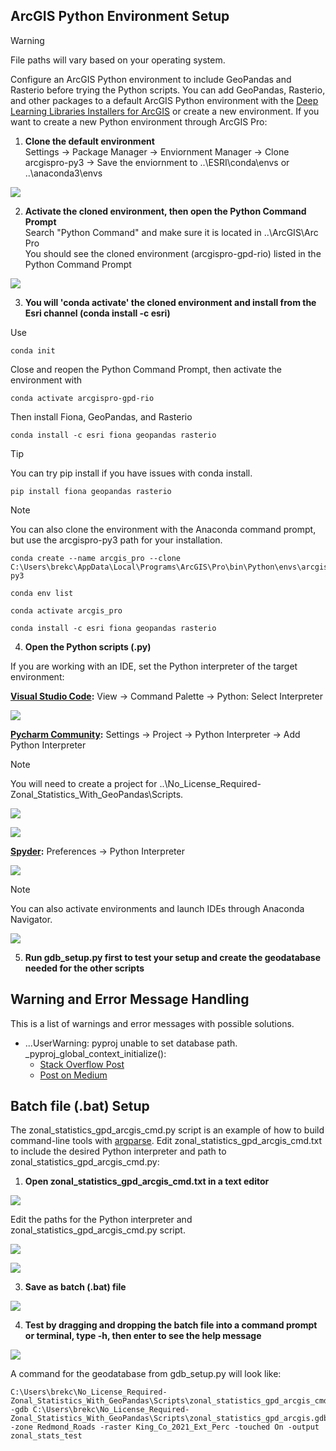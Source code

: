 ## ArcGIS Python Environment Setup

> [!WARNING]
> File paths will vary based on your operating system.

Configure an ArcGIS Python environment to include GeoPandas and Rasterio before trying the Python scripts. You can add GeoPandas, Rasterio, and other packages to a default ArcGIS Python environment with the [Deep Learning Libraries Installers for ArcGIS](https://github.com/Esri/deep-learning-frameworks) or create a new environment. If you want to create a new Python environment through ArcGIS Pro:

1. **Clone the default environment**\
Settings &rarr; Package Manager &rarr; Enviornment Manager &rarr; Clone arcgispro-py3 &rarr; Save the enviornment to ..\ESRI\conda\envs or ..\anaconda3\envs

![](/Scripts/ArcGIS_Env_Setup/Clone_Env.png)

2. **Activate the cloned environment, then open the Python Command Prompt**\
Search "Python Command" and make sure it is located in ..\ArcGIS\Arc Pro\
You should see the cloned environment (arcgispro-gpd-rio) listed in the Python Command Prompt

![](/Scripts/ArcGIS_Env_Setup/Add_Packages.png)


3. **You will 'conda activate' the cloned environment and install from the Esri channel (conda install -c esri)**

Use

```
conda init
```

Close and reopen the Python Command Prompt, then activate the environment with

```
conda activate arcgispro-gpd-rio
```

Then install Fiona, GeoPandas, and Rasterio

```
conda install -c esri fiona geopandas rasterio
```

> [!Tip]
> You can try pip install if you have issues with conda install.

```
pip install fiona geopandas rasterio
```

> [!Note]
> You can also clone the environment with the Anaconda command prompt, but use the arcgispro-py3 path for your installation.   

```
conda create --name arcgis_pro --clone C:\Users\brekc\AppData\Local\Programs\ArcGIS\Pro\bin\Python\envs\arcgispro-py3
```

```
conda env list
```

```
conda activate arcgis_pro
```

```
conda install -c esri fiona geopandas rasterio
```

4. **Open the Python scripts (.py)**

If you are working with an IDE, set the Python interpreter of the target environment:

**[Visual Studio Code](https://code.visualstudio.com/docs/python/python-tutorial):** View &rarr; Command Palette &rarr; Python: Select Interpreter

![](/Scripts/ArcGIS_Env_Setup/VS_Code_Python_Interp.png)

**[Pycharm Community](https://www.jetbrains.com/help/pycharm/configuring-python-interpreter.html#):** Settings &rarr; Project &rarr; Python Interpreter &rarr; Add Python Interpreter
> [!NOTE]
> You will need to create a project for ..\No_License_Required-Zonal_Statistics_With_GeoPandas\Scripts.

![](/Scripts/ArcGIS_Env_Setup/PyCharm_Python_Interp.png)

![](/Scripts/ArcGIS_Env_Setup/PyCharm_Python_Interp_2.png)

**[Spyder](https://docs.spyder-ide.org/current/faq.html):** Preferences &rarr; Python Interpreter

![](/Scripts/ArcGIS_Env_Setup/Spyder_Python_Interp.png)

> [!NOTE]
> You can also activate environments and launch IDEs through Anaconda Navigator.

![](/Scripts/ArcGIS_Env_Setup/Conda_Nav_IDEs.png)

5. **Run gdb_setup.py first to test your setup and create the geodatabase needed for the other scripts**

## Warning and Error Message Handling
This is a list of warnings and error messages with possible solutions.
- ...UserWarning: pyproj unable to set database path. _pyproj_global_context_initialize():
   - [Stack Overflow Post](https://stackoverflow.com/questions/69630630/on-fresh-conda-installation-of-pyproj-pyproj-unable-to-set-database-path-pypr)
   - [Post on Medium](https://mafarrag.medium.com/geospatial-python-packages-common-errors-150986b9cbfd)  

## Batch file (.bat) Setup

The zonal_statistics_gpd_arcgis_cmd.py script is an example of how to build command-line tools with [argparse](https://docs.python.org/3/library/argparse.html). Edit zonal_statistics_gpd_arcgis_cmd.txt to include the desired Python interpreter and path to zonal_statistics_gpd_arcgis_cmd.py:

1. **Open zonal_statistics_gpd_arcgis_cmd.txt in a text editor**

![](/Scripts/ArcGIS_Env_Setup/Txt_to_Bat_1.png)

Edit the paths for the Python interpreter and zonal_statistics_gpd_arcgis_cmd.py script.

![](/Scripts/ArcGIS_Env_Setup/Txt_to_Bat_2.png)

![](/Scripts/ArcGIS_Env_Setup/Txt_to_Bat_3.png)
   
3. **Save as batch (.bat) file**

![](/Scripts/ArcGIS_Env_Setup/Txt_to_Bat_4.png)
   
4. **Test by dragging and dropping the batch file into a command prompt or terminal, type -h, then enter to see the help message** 

![](/Scripts/ArcGIS_Env_Setup/CMD_Help.png)

A command for the geodatabase from gdb_setup.py will look like:

```
C:\Users\brekc\No_License_Required-Zonal_Statistics_With_GeoPandas\Scripts\zonal_statistics_gpd_arcgis_cmd.bat -gdb C:\Users\brekc\No_License_Required-Zonal_Statistics_With_GeoPandas\Scripts\zonal_statistics_gpd_arcgis.gdb -zone Redmond_Roads -raster King_Co_2021_Ext_Perc -touched On -output zonal_stats_test
``` 
